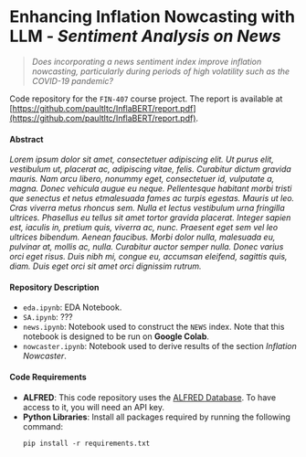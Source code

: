 # Enhancing Inflation Nowcasting with LLM - *Sentiment Analysis on News*
> *Does incorporating a news sentiment index improve inflation nowcasting, particularly during periods of high volatility such as the COVID-19 pandemic?*

Code repository for the `FIN-407` course project. The report is available at [https://github.com/paultltc/InflaBERT/report.pdf](https://github.com/paultltc/InflaBERT/report.pdf).

#### Abstract
*Lorem ipsum dolor sit amet, consectetuer adipiscing elit. Ut purus elit, vestibulum ut, placerat ac, adipiscing vitae, felis. Curabitur dictum gravida mauris. Nam arcu libero, nonummy eget, consectetuer id, vulputate a, magna. Donec vehicula augue eu neque. Pellentesque habitant morbi tristi que senectus et netus etmalesuada fames ac turpis egestas. Mauris ut leo. Cras viverra metus rhoncus sem. Nulla et lectus vestibulum urna fringilla ultrices. Phasellus eu tellus sit amet tortor gravida placerat. Integer sapien est, iaculis in, pretium quis, viverra ac, nunc. Praesent eget sem vel leo ultrices bibendum. Aenean faucibus. Morbi dolor nulla, malesuada eu, pulvinar at, mollis ac, nulla. Curabitur auctor semper nulla. Donec varius orci eget risus. Duis nibh mi, congue eu, accumsan eleifend, sagittis quis, diam. Duis eget orci sit amet orci dignissim rutrum.*

#### Repository Description

- `eda.ipynb`: EDA Notebook. 
- `SA.ipynb`: ???
- `news.ipynb`: Notebook used to construct the `NEWS` index. Note that this notebook is designed to be run on **Google Colab**.
- `nowcaster.ipynb`: Notebook used to derive results of the section *Inflation Nowcaster*.


#### Code Requirements

- **ALFRED**: This code repository uses the [ALFRED Database](https://alfred.stlouisfed.org/). To have access to it, you will need an API key.
- **Python Libraries**: Install all packages required by running the following command:
    ```
    pip install -r requirements.txt
    ``` 